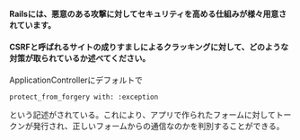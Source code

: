 #### Railsには、悪意のある攻撃に対してセキュリティを高める仕組みが様々用意されています。  

#### CSRFと呼ばれるサイトの成りすましによるクラッキングに対して、どのような対策が取られているか述べてください。  

ApplicationControllerにデフォルトで  
```
protect_from_forgery with: :exception
```
という記述がされている。これにより、アプリで作られたフォームに対してトークンが発行され、正しいフォームからの通信なのかを判別することができる。